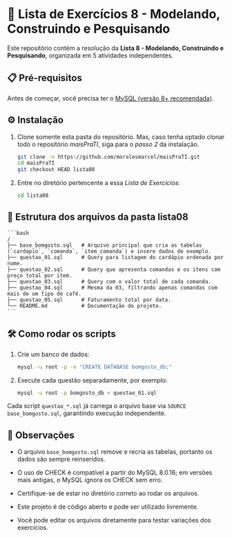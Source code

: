 # 📇 Lista de Exercícios 8 - Modelando, Construindo e Pesquisando

Este repositório contém a resolução da **Lista 8 - Modelando, Construindo e Pesquisando**, organizada em 5 atividades independentes.  

## 📋 Pré-requisitos

Antes de começar, você precisa ter o [MySQL (versão 8+ recomendada)](https://dev.mysql.com/downloads/installer/).

## ⚙️ Instalação

1. Clone somente esta pasta do repositório. Mas, caso tenha optado clonar todo o repositório *maisPraTI*, siga para o *passo 2* da instalação.

    ```bash
    git clone -n https://github.com/moralesmarcel/maisPraTI.git
    cd maisPraTI
    git checkout HEAD lista08
    ```

2. Entre no diretório pertencente a essa _Lista de Exercícios_:

    ```bash
    cd lista08
    ```

## 📂 Estrutura dos arquivos da pasta lista08

    ```bash
    /
    ├── base_bomgosto.sql   # Arquivo principal que cria as tabelas (`cardapio`, `comanda`, `item_comanda`) e insere dados de exemplo.
    ├── questao_01.sql      # Query para listagem do cardápio ordenada por nome.
    ├── questao_02.sql      # Query que apresenta comandas e os itens com preço total por item.
    ├── questao_03.sql      # Query com o valor total de cada comanda.
    ├── questao_04.sql      # Mesma da 03, filtrando apenas comandas com mais de um tipo de café.
    ├── questao_05.sql      # Faturamento total por data.
    └── README.md           # Documentação do projeto.
    ```

## 🛠️ Como rodar os scripts

1. Crie um banco de dados:
    ```bash
    mysql -u root -p -e "CREATE DATABASE bomgosto_db;"
    ```

2. Execute cada questão separadamente, por exemplo:
    ```bash
    mysql -u root -p bomgosto_db < questao_01.sql
    ```

Cada script `questao_*.sql` já carrega o arquivo base via `SOURCE base_bomgosto.sql`, garantindo execução independente.


## 📑 Observações
* O arquivo `base_bomgosto.sql` remove e recria as tabelas, portanto os dados são sempre reinseridos.

* O uso de CHECK é compatível a partir do MySQL 8.0.16; em versões mais antigas, o MySQL ignora os CHECK sem erro.

* Certifique-se de estar no diretório correto ao rodar os arquivos.

* Este projeto é de código aberto e pode ser utilizado livremente.

* Você pode editar os arquivos diretamente para testar variações dos exercícios.
